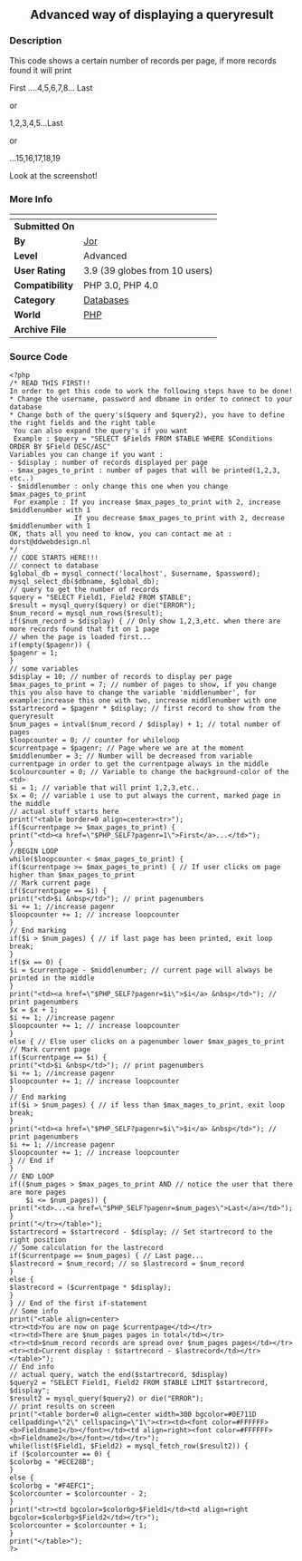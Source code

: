 ﻿<div align="center">

## Advanced way of displaying a queryresult


</div>

### Description

This code shows a certain number of records per page, if more records found it will print

First ....4,5,6,7,8... Last

or

1,2,3,4,5...Last

or

...15,16,17,18,19

Look at the screenshot!
 
### More Info
 


<span>             |<span>
---                |---
**Submitted On**   |
**By**             |[Jor](https://github.com/Planet-Source-Code/PSCIndex/blob/master/ByAuthor/jor.md)
**Level**          |Advanced
**User Rating**    |3.9 (39 globes from 10 users)
**Compatibility**  |PHP 3\.0, PHP 4\.0
**Category**       |[Databases](https://github.com/Planet-Source-Code/PSCIndex/blob/master/ByCategory/databases__8-5.md)
**World**          |[PHP](https://github.com/Planet-Source-Code/PSCIndex/blob/master/ByWorld/php.md)
**Archive File**   |[](https://github.com/Planet-Source-Code/jor-advanced-way-of-displaying-a-queryresult__8-787/archive/master.zip)





### Source Code

```
<?php
/* READ THIS FIRST!!
In order to get this code to work the following steps have to be done!
* Change the username, password and dbname in order to connect to your database
* Change both of the query's($query and $query2), you have to define the right fields and the right table
 You can also expand the query's if you want
 Example : $query = "SELECT $Fields FROM $TABLE WHERE $Conditions ORDER BY $Field DESC/ASC"
Variables you can change if you want :
- $display : number of records displayed per page
- $max_pages_to_print : number of pages that will be printed(1,2,3, etc..)
- $middlenumber : only change this one when you change $max_pages_to_print
 For example : If you increase $max_pages_to_print with 2, increase $middlenumber with 1
 				If you decrease $max_pages_to_print with 2, decrease $middlenumber with 1
OK, thats all you need to know, you can contact me at : dorst@ddwebdesign.nl
*/
// CODE STARTS HERE!!!
// connect to database
$global_db = mysql_connect('localhost', $username, $password);
mysql_select_db($dbname, $global_db);
// query to get the number of records
$query = "SELECT Field1, Field2 FROM $TABLE";
$result = mysql_query($query) or die("ERROR");
$num_record = mysql_num_rows($result);
if($num_record > $display) { // Only show 1,2,3,etc. when there are more records found that fit on 1 page
// when the page is loaded first...
if(empty($pagenr)) {
$pagenr = 1;
}
// some variables
$display = 10; // number of records to display per page
$max_pages_to_print = 7; // number of pages to show, if you change this you also have to change the variable 'middlenumber', for example:increase this one with two, increase middlenumber with one
$startrecord = $pagenr * $display; // first record to show from the queryresult
$num_pages = intval($num_record / $display) + 1; // total number of pages
$loopcounter = 0; // counter for whileloop
$currentpage = $pagenr; // Page where we are at the moment
$middlenumber = 3; // Number will be decreased from variable currentpage in order to get the currentpage always in the middle
$colourcounter = 0; // Variable to change the background-color of the <td>
$i = 1; // variable that will print 1,2,3,etc..
$x = 0; // variable i use to put always the current, marked page in the middle
// actual stuff starts here
print("<table border=0 align=center><tr>");
if($currentpage >= $max_pages_to_print) {
print("<td><a href=\"$PHP_SELF?pagenr=1\">First</a>...</td>");
}
//BEGIN LOOP
while($loopcounter < $max_pages_to_print) {
if($currentpage >= $max_pages_to_print) { // If user clicks om page higher than $max_pages_to_print
// Mark current page
if($currentpage == $i) {
print("<td>$i &nbsp</td>"); // print pagenumbers
$i += 1; //increase pagenr
$loopcounter += 1; // increase loopcounter
}
// End marking
if($i > $num_pages) { // if last page has been printed, exit loop
break;
}
if($x == 0) {
$i = $currentpage - $middlenumber; // current page will always be printed in the middle
}
print("<td><a href=\"$PHP_SELF?pagenr=$i\">$i</a> &nbsp</td>"); // print pagenumbers
$x = $x + 1;
$i += 1; //increase pagenr
$loopcounter += 1; // increase loopcounter
}
else { // Else user clicks on a pagenumber lower $max_pages_to_print
// Mark current page
if($currentpage == $i) {
print("<td>$i &nbsp</td>"); // print pagenumbers
$i += 1; //increase pagenr
$loopcounter += 1; // increase loopcounter
}
// End marking
if($i > $num_pages) { // if less than $max_mages_to_print, exit loop
break;
}
print("<td><a href=\"$PHP_SELF?pagenr=$i\">$i</a> &nbsp</td>"); // print pagenumbers
$i += 1; //increase pagenr
$loopcounter += 1; // increase loopcounter
} // End if
}
// END LOOP
if(($num_pages > $max_pages_to_print AND // notice the user that there are more pages
	$i <= $num_pages)) {
print("<td>...<a href=\"$PHP_SELF?pagenr=$num_pages\">Last</a></td>");
}
print("</tr></table>");
$startrecord = $startrecord - $display; // Set startrecord to the right position
// Some calculation for the lastrecord
if($currentpage == $num_pages) { // Last page...
$lastrecord = $num_record; // so $lastrecord = $num_record
}
else {
$lastrecord = ($currentpage * $display);
}
} // End of the first if-statement
// Some info
print("<table align=center>
<tr><td>You are now on page $currentpage</td></tr>
<tr><td>There are $num_pages pages in total</td></tr>
<tr><td>$num_record records are spread over $num_pages pages</td></tr>
<tr><td>Current display : $startrecord - $lastrecord</td></tr>
</table>");
// End info
// actual query, watch the end($startrecord, $display)
$query2 = "SELECT Field1, Field2 FROM $TABLE LIMIT $startrecord, $display";
$result2 = mysql_query($query2) or die("ERROR");
// print results on screen
print("<table border=0 align=center width=300 bgcolor=#0E711D cellpadding=\"2\" cellspacing=\"1\"><tr><td><font color=#FFFFFF><b>Fieldname1</b></font></td><td align=right><font color=#FFFFFF><b>Fieldname2</b></font></td></tr>");
while(list($Field1, $Field2) = mysql_fetch_row($result2)) {
if ($colorcounter == 0) {
$colorbg = "#ECE28B";
}
else {
$colorbg = "#F4EFC1";
$colorcounter = $colorcounter - 2;
}
print("<tr><td bgcolor=$colorbg>$Field1</td><td align=right bgcolor=$colorbg>$Field2</td></tr>");
$colorcounter = $colorcounter + 1;
}
print("</table>");
?>
```

